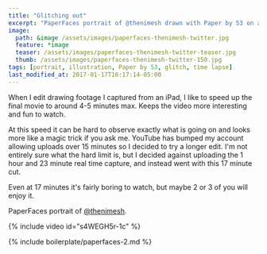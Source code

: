 ```yaml
---
title: "Glitching out"
excerpt: "PaperFaces portrait of @thenimesh drawn with Paper by 53 on an iPad."
image: 
  path: &image /assets/images/paperfaces-thenimesh-twitter.jpg 
  feature: *image
  teaser: /assets/images/paperfaces-thenimesh-twitter-teaser.jpg
  thumb: /assets/images/paperfaces-thenimesh-twitter-150.jpg
tags: [portrait, illustration, Paper by 53, glitch, time lapse]
last_modified_at: 2017-01-17T16:17:14-05:00
---
```


When I edit drawing footage I captured from an iPad, I like to speed up the final movie to around 4-5 minutes max. Keeps the video more interesting and fun to watch.

At this speed it can be hard to observe exactly what is going on and looks more like a magic trick if you ask me. YouTube has bumped my account allowing uploads over 15 minutes so I decided to try a longer edit. I'm not entirely sure what the hard limit is, but I decided against uploading the 1 hour and 23 minute real time capture, and instead went with this 17 minute cut.

Even at 17 minutes it's fairly boring to watch, but maybe 2 or 3 of you will enjoy it.

PaperFaces portrait of [@thenimesh](http://twitter.com/thenimesh).

{% include video id="s4WEGH5r-1c" %}

{% include boilerplate/paperfaces-2.md %}
